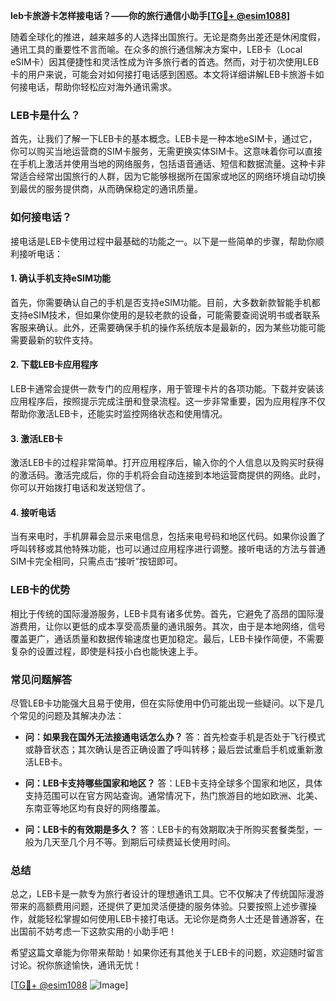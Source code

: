 **leb卡旅游卡怎样接电话？——你的旅行通信小助手[[TG💪+ @esim1088](https://t.me/s/esim1088)]**

随着全球化的推进，越来越多的人选择出国旅行。无论是商务出差还是休闲度假，通讯工具的重要性不言而喻。在众多的旅行通信解决方案中，LEB卡（Local eSIM卡）因其便捷性和灵活性成为许多旅行者的首选。然而，对于初次使用LEB卡的用户来说，可能会对如何接打电话感到困惑。本文将详细讲解LEB卡旅游卡如何接电话，帮助你轻松应对海外通讯需求。

### LEB卡是什么？

首先，让我们了解一下LEB卡的基本概念。LEB卡是一种本地eSIM卡，通过它，你可以购买当地运营商的SIM卡服务，无需更换实体SIM卡。这意味着你可以直接在手机上激活并使用当地的网络服务，包括语音通话、短信和数据流量。这种卡非常适合经常出国旅行的人群，因为它能够根据所在国家或地区的网络环境自动切换到最优的服务提供商，从而确保稳定的通讯质量。

### 如何接电话？

接电话是LEB卡使用过程中最基础的功能之一。以下是一些简单的步骤，帮助你顺利接听电话：

#### 1. 确认手机支持eSIM功能

首先，你需要确认自己的手机是否支持eSIM功能。目前，大多数新款智能手机都支持eSIM技术，但如果你使用的是较老款的设备，可能需要查阅说明书或者联系客服来确认。此外，还需要确保手机的操作系统版本是最新的，因为某些功能可能需要最新的软件支持。

#### 2. 下载LEB卡应用程序

LEB卡通常会提供一款专门的应用程序，用于管理卡片的各项功能。下载并安装该应用程序后，按照提示完成注册和登录流程。这一步非常重要，因为应用程序不仅帮助你激活LEB卡，还能实时监控网络状态和使用情况。

#### 3. 激活LEB卡

激活LEB卡的过程非常简单。打开应用程序后，输入你的个人信息以及购买时获得的激活码。激活完成后，你的手机将会自动连接到本地运营商提供的网络。此时，你可以开始拨打电话和发送短信了。

#### 4. 接听电话

当有来电时，手机屏幕会显示来电信息，包括来电号码和地区代码。如果你设置了呼叫转移或其他特殊功能，也可以通过应用程序进行调整。接听电话的方法与普通SIM卡完全相同，只需点击“接听”按钮即可。

### LEB卡的优势

相比于传统的国际漫游服务，LEB卡具有诸多优势。首先，它避免了高昂的国际漫游费用，让你以更低的成本享受高质量的通讯服务。其次，由于是本地网络，信号覆盖更广，通话质量和数据传输速度也更加稳定。最后，LEB卡操作简便，不需要复杂的设置过程，即使是科技小白也能快速上手。

### 常见问题解答

尽管LEB卡功能强大且易于使用，但在实际使用中仍可能出现一些疑问。以下是几个常见的问题及其解决办法：

- **问：如果我在国外无法接通电话怎么办？**
  答：首先检查手机是否处于飞行模式或静音状态；其次确认是否正确设置了呼叫转移；最后尝试重启手机或重新激活LEB卡。

- **问：LEB卡支持哪些国家和地区？**
  答：LEB卡支持全球多个国家和地区，具体支持范围可以在官方网站查询。通常情况下，热门旅游目的地如欧洲、北美、东南亚等地区均有良好的网络覆盖。

- **问：LEB卡的有效期是多久？**
  答：LEB卡的有效期取决于所购买套餐类型，一般为几天至几个月不等。到期后可续费延长使用时间。

### 总结

总之，LEB卡是一款专为旅行者设计的理想通讯工具。它不仅解决了传统国际漫游带来的高额费用问题，还提供了更加灵活便捷的服务体验。只要按照上述步骤操作，就能轻松掌握如何使用LEB卡接打电话。无论你是商务人士还是普通游客，在出国前不妨考虑一下这款实用的小助手吧！

希望这篇文章能为你带来帮助！如果你还有其他关于LEB卡的问题，欢迎随时留言讨论。祝你旅途愉快，通讯无忧！

[[TG💪+ @esim1088](https://t.me/s/esim1088) ![Image](https://i.postimg.cc/4NQfJmqS/Snipaste-2025-05-13-00-14-12.png)]